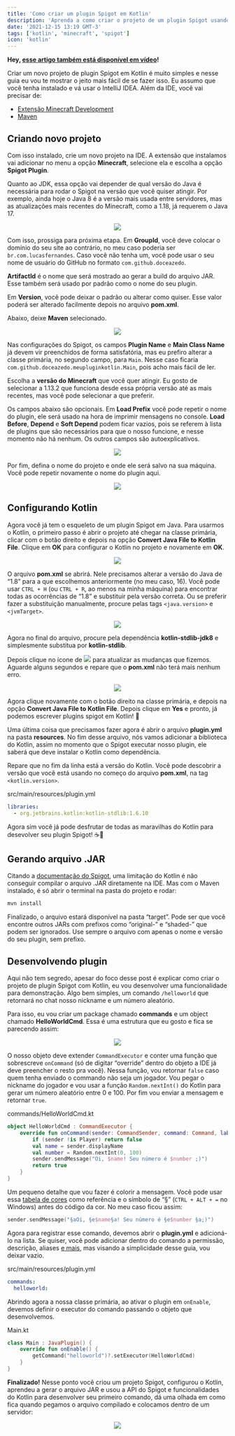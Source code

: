 ```yaml
---
title: 'Como criar um plugin Spigot em Kotlin'
description: 'Aprenda a como criar o projeto de um plugin Spigot usando Kotlin'
date: '2021-12-15 13:19 GMT-3'
tags: ['kotlin', 'minecraft', 'spigot']
icon: 'kotlin'
---
```


**Hey, [esse artigo também está disponível em vídeo](https://youtube.com/watch?v=yBa03w6Nk08)!**

Criar um novo projeto de plugin Spigot em Kotlin é muito simples e nesse guia eu vou te mostrar o jeito mais fácil de se fazer isso. Eu assumo que você tenha instalado e vá usar o IntelliJ IDEA. Além da IDE, você vai precisar de:

- [Extensão Minecraft Development](https://plugins.jetbrains.com/plugin/8327-minecraft-development)
- [Maven](https://maven.apache.org/download.cgi)

## Criando novo projeto

Com isso instalado, crie um novo projeto na IDE. A extensão que instalamos vai adicionar no menu a opção **Minecraft**, selecione ela e escolha a opção **Spigot Plugin**.

Quanto ao JDK, essa opção vai depender de qual versão do Java é necessária para rodar o Spigot na versão que você quiser atingir. Por exemplo, ainda hoje o Java 8 é a versão mais usada entre servidores, mas as atualizações mais recentes do Minecraft, como a 1.18, já requerem o Java 17.

<p align="center">
  <img src="/img/spigot-plugin-new-project.png">
</p>

Com isso, prossiga para próxima etapa. Em **GroupId**, você deve colocar o domínio do seu site ao contrário, no meu caso poderia ser `br.com.lucasfernandes`. Caso você não tenha um, você pode usar o seu nome de usuário do GitHub no formato `com.github.doceazedo`.

**ArtifactId** é o nome que será mostrado ao gerar a build do arquivo JAR. Esse também será usado por padrão como o nome do seu plugin.

Em **Version**, você pode deixar o padrão ou alterar como quiser. Esse valor poderá ser alterado facilmente depois no arquivo **pom.xml**.

Abaixo, deixe **Maven** selecionado.

<p align="center">
  <img src="/img/spigot-plugin-build-settings.png">
</p>

Nas configurações do Spigot, os campos **Plugin Name** e **Main Class Name** já devem vir preenchidos de forma satisfatória, mas eu prefiro alterar a classe primária, no segundo campo, para `Main`. Nesse caso ficaria `com.github.doceazedo.meupluginkotlin.Main`, pois acho mais fácil de ler.

Escolha a **versão do Minecraft** que você quer atingir. Eu gosto de selecionar a 1.13.2 que funciona desde essa própria versão até as mais recentes, mas você pode selecionar a que preferir.

Os campos abaixo são opcionais. Em **Load Prefix** você pode repetir o nome do plugin, ele será usado na hora de imprimir mensagens no console. **Load Before**, **Depend** e **Soft Depend** podem ficar vazios, pois se referem à lista de plugins que são necessários para que o nosso funcione, e nesse momento não há nenhum. Os outros campos são autoexplicativos.

<p align="center">
  <img src="/img/spigot-plugin-spigot-settings.png">
</p>

Por fim, defina o nome do projeto e onde ele será salvo na sua máquina. Você pode repetir novamente o nome do plugin aqui.

<p align="center">
  <img src="/img/spigot-plugin-project-name.png">
</p>

## Configurando Kotlin

Agora você já tem o esqueleto de um plugin Spigot em Java. Para usarmos o Kotlin, o primeiro passo é abrir o projeto até chegar na classe primária, clicar com o botão direito e depois na opção **Convert Java File to Kotlin File**. Clique em **OK** para configurar o Kotlin no projeto e novamente em **OK**.

<p align="center">
  <img src="/img/spigot-plugin-convert.png">
</p>

O arquivo **pom.xml** se abrirá. Nele precisamos alterar a versão do Java de “1.8” para a que escolhemos anteriormente (no meu caso, 16). Você pode usar `CTRL + H` (ou `CTRL + R`, ao menos na minha máquina) para encontrar todas as ocorrências de “1.8” e substituir pela versão correta. Ou se preferir fazer a substituição manualmente, procure pelas tags `<java.version>` e `<jvmTarget>`.

<p align="center">
  <img src="/img/spigot-plugin-java-version.gif">
</p>

Agora no final do arquivo, procure pela dependência **kotlin-stdlib-jdk8** e simplesmente substitua por **kotlin-stdlib**.

Depois clique no ícone de <img src="/img/spigot-plugin-maven-icon.png" class="inline"> para atualizar as mudanças que fizemos. Aguarde alguns segundos e repare que o **pom.xml** não terá mais nenhum erro.

<p align="center">
  <img src="/img/spigot-plugin-kotlin-stdlib.gif">
</p>

Agora clique novamente com o botão direito na classe primária, e depois na opção **Convert Java File to Kotlin File**. Depois clique em **Yes** e pronto, já podemos escrever plugins spigot em Kotlin! 🥳

Uma última coisa que precisamos fazer agora é abrir o arquivo **plugin.yml** na pasta **resources**. No fim desse arquivo, nós vamos adicionar a biblioteca do Kotlin, assim no momento que o Spigot executar nosso plugin, ele saberá que deve instalar o Kotlin como dependência.

Repare que no fim da linha está a versão do Kotlin. Você pode descobrir a versão que você está usando no começo do arquivo **pom.xml**, na tag `<kotlin.version>`.

<p class="file-title">src/main/resources/plugin.yml</p>

```yml
libraries:
  - org.jetbrains.kotlin:kotlin-stdlib:1.6.10
```

Agora sim você já pode desfrutar de todas as maravilhas do Kotlin para desevolver seu plugin Spigot! ☕🎉

## Gerando arquivo .JAR

Citando a [documentação do Spigot](https://spigotmc.org/wiki/how-to-use-kotlin-in-your-plugins), uma limitação do Kotlin é não conseguir compilar o arquivo .JAR diretamente na IDE. Mas com o Maven instalado, é só abrir o terminal na pasta do projeto e rodar:

```bash
mvn install
```

Finalizado, o arquivo estará disponível na pasta “target”. Pode ser que você encontre outros JARs com prefixos como “original-” e “shaded-” que podem ser ignorados. Use sempre o arquivo com apenas o nome e versão do seu plugin, sem prefixo.

## Desenvolvendo plugin

Aqui não tem segredo, apesar do foco desse post é explicar como criar o projeto de plugin Spigot com Kotlin, eu vou desenvolver uma funcionalidade para demonstração. Algo bem simples, um comando `/helloworld` que retornará no chat nosso nickname e um número aleatório.

Para isso, eu vou criar um package chamado **commands** e um object chamado **HelloWorldCmd**. Essa é uma estrutura que eu gosto e fica se parecendo assim:

<p align="center">
  <img src="/img/spigot-plugin-structure.png">
</p>

O nosso objeto deve extender `CommandExecutor` e conter uma função que sobrescreve `onCommand` (só de digitar “override” dentro do objeto a IDE já deve preencher o resto pra você). Nessa função, vou retornar `false` caso quem tenha enviado o commando não seja um jogador. Vou pegar o nickname do jogador e vou usar a função `Random.nextInt()` do Kotlin para gerar um número aleatório entre 0 e 100. Por fim vou enviar a mensagem e retornar `true`.

<p class="file-title">commands/HelloWorldCmd.kt</p>

```kotlin
object HelloWorldCmd : CommandExecutor {
    override fun onCommand(sender: CommandSender, command: Command, label: String, args: Array<out String>): Boolean {
        if (sender !is Player) return false
        val name = sender.displayName
        val number = Random.nextInt(0, 100)
        sender.sendMessage("Oi, $name! Seu número é $number ;)")
        return true
    }
}
```

Um pequeno detalhe que vou fazer é colorir a mensagem. Você pode usar essa [tabela de cores](https://wiki.ess3.net/mc) como referência e o símbolo de “§” (`CTRL + ALT + =` no Windows) antes do código da cor. No meu caso ficou assim:

```kotlin
sender.sendMessage("§aOi, §e$name§a! Seu número é §e$number §a;)")
```

Agora para registrar esse comando, devemos abrir o **plugin.yml** e adicioná-lo na lista. Se quiser, você pode adicionar dentro do comando a permissão, descrição, aliases [e mais](https://spigotmc.org/wiki/plugin-yml/#commands), mas visando a simplicidade desse guia, vou deixar vazio.

<p class="file-title">src/main/resources/plugin.yml</p>

```yml
commands:
  helloworld:
```

Abrindo agora a nossa classe primária, ao ativar o plugin em `onEnable`, devemos definir o executor do comando passando o objeto que desenvolvemos.

<p class="file-title">Main.kt</p>

```kotlin
class Main : JavaPlugin() {
    override fun onEnable() {
        getCommand("helloworld")?.setExecutor(HelloWorldCmd)
    }
}
```

**Finalizado!** Nesse ponto você criou um projeto Spigot, configurou o Kotlin, aprendeu a gerar o arquivo JAR e usou a API do Spigot e funcionalidades do Kotlin para desenvolver seu primeiro comando, dá uma olhada em como fica quando pegamos o arquivo compilado e colocamos dentro de um servidor:

<p align="center">
  <img src="/img/spigot-plugin-result.gif">
</p>
